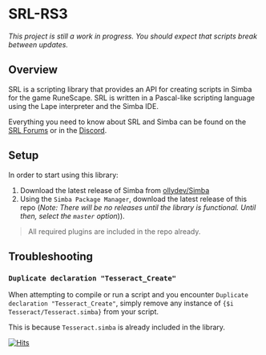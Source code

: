 # SRL-RS3

*This project is still a work in progress. You should expect that scripts break between updates.*

## Overview

SRL is a scripting library that provides an API for creating scripts in Simba for the game RuneScape. SRL is written in a Pascal-like scripting language using the Lape interpreter and the Simba IDE. 

Everything you need to know about SRL and Simba can be found on the [SRL Forums](https://villavu.com/forum/) or in the [Discord](https://discord.gg/RSXyB8E).

## Setup
In order to start using this library:
1. Download the latest release of Simba from [ollydev/Simba](https://github.com/ollydev/Simba/releases/tag/autobuild-simba1400)
2. Using the `Simba Package Manager`, download the latest release of this repo (*Note: There will be no releases until the library is functional. Until then, select the `master` option*)).

> All required plugins are included in the repo already.

## Troubleshooting
### `Duplicate declaration "Tesseract_Create"`
When attempting to compile or run a script and you encounter `Duplicate declaration "Tesseract_Create"`, simply remove any instance of `{$i Tesseract/Tesseract.simba}` from your script. 

This is because `Tesseract.simba` is already included in the library.

[![Hits](https://hits.seeyoufarm.com/api/count/incr/badge.svg?url=https%3A%2F%2Fgithub.com%2FStickToTheScript%2FSRL-RS3&count_bg=%2379C83D&title_bg=%23555555&icon=&icon_color=%23E7E7E7&title=hits&edge_flat=false)](https://hits.seeyoufarm.com)